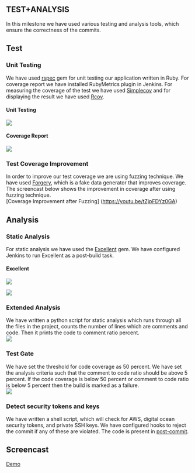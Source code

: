 ## TEST+ANALYSIS

In this milestone we have used various testing and analysis tools, which ensure the correctness of the commits.

## Test

### Unit Testing
We have used [rspec](http://rspec.info) gem for unit testing our application written in Ruby. For coverage report we have installed RubyMetrics plugin in Jenkins. For measuring the coverage of the test we have used [Simplecov](https://rubygems.org/gems/simplecov/versions/0.10.0) and for displaying the result we have used [Rcov](https://rubygems.org/gems/rcov/versions/1.0.0).  
#### Unit Testing  
![](https://github.com/gsrajadh/Devops-Project/blob/master/test%2Banalysis/screenshots/Test.png)  
#### Coverage Report    
![](https://github.com/gsrajadh/Devops-Project/blob/master/test%2Banalysis/screenshots/CoverageReport.png)

### Test Coverage Improvement
In order to improve our test coverage we are using fuzzing technique. We have used  [Forgery](https://github.com/sevenwire/forgery), which is a fake data generator that improves coverage.
The screencast below shows the improvement in coverage after using fuzzing technique.  
[Coverage Improvement after Fuzzing] (https://youtu.be/tZjpFDYz0GA)


## Analysis

### Static Analysis
For static analysis we have used the [Excellent](https://rubygems.org/gems/excellent) gem. We have configured Jenkins to run Excellent as a post-build task.  
#### Excellent   
![](https://github.com/gsrajadh/Devops-Project/blob/master/test%2Banalysis/screenshots/Excellent-1.png)  


![](https://github.com/gsrajadh/Devops-Project/blob/master/test%2Banalysis/screenshots/Excellent-2.png)


### Extended Analysis
We have written a python script for static analysis which runs through all the files in the project, counts the number of lines which are comments and code. Then it prints the code to comment ratio percent.   
![](https://github.com/gsrajadh/Devops-Project/blob/master/test%2Banalysis/screenshots/Extended%20analysis.png)

### Test Gate
We have set the threshold for code coverage as 50 percent. We have set the analysis criteria such that the comment to code ratio should be above 5 percent. If the code coverage is below 50 percent or comment to code ratio is below 5 percent then the build is marked as a failure.  
![](https://github.com/gsrajadh/Devops-Project/blob/master/test%2Banalysis/screenshots/Test%20and%20Analysis.png)

### Detect security tokens and keys
We have written a shell script, which will check for AWS, digital ocean security tokens, and private SSH keys. We have configured hooks to reject the commit if any of these are violated. The code is present in [post-commit](https://github.com/gsrajadh/Devops-Project/blob/master/test%2Banalysis/scripts/post-commit).

## Screencast
[Demo](https://www.youtube.com/watch?v=mFmWYFqNsr8)
